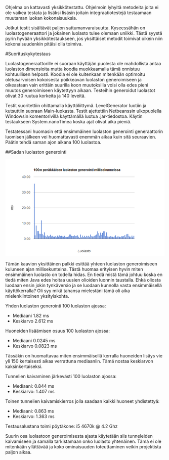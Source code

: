 Ohjelma on kattavasti yksikkötestattu. Ohjelmoin lyhyitä metodeita joita ei ole vaikea testata ja lisäksi lisäsin joitain integraatiotestejä testaamaan muutaman luokan kokonaisuuksia.

Jotkut testit sisältävät paljon sattumanvaraisuutta. Kyseessähän on luolastogeneraattori ja jokainen luolasto tulee olemaan uniikki. Tästä syystä pyrin hyvään yksikkötestaukseen, jos yksittäiset metodit toimivat oikein niin kokonaisuudenkin pitäisi olla toimiva.


#Suorituskykytestaus

Luolastogeneraattorille ei suoraan käyttäjän puolesta ole mahdollista antaa luolaston dimensioita mutta koodia muokkaamalla tämä onnistuu kohtuullisen helposti. Koodia ei ole kuitenkaan mitenkään optimoitu oletusarvoisen kokoisesta poikkeavan luolaston generoimiseen ja oikeastaan vain erittäin suurilla koon muutoksilla voisi olla edes pieni muutos generoimiseen käytettyyn aikaan. Testeihin generoidut luolastot olivat 30 ruutua korkeita ja 140 leveitä.

Testit suoritettiin ohittamalla käyttöliittymä. LevelGenerator luotiin ja kutsuttiin suoraan Main-luokasta. Testit ajettettiin Netbeanssin ulkopuolella Windowsin komentorivillä käyttämällä luotua .jar-tiedostoa. Käytin testaukseen System.nanoTimea koska ajat olivat aika pieniä. 

Testatessani huomasin että ensimmäinen luolaston generointi generaattorin luomisen jälkeen vei huomattavasti enemmän aikaa kuin sitä seuraavien. Päätin tehdä saman ajon aikana 100 luolastoa.


##Sadan luolaston generointi

![100 luolaston generoinnin kaavio](/docs/100generointia.png)

Tämän kaavion yksittäinen palkki esittää yhteen luolaston generoimiseen kuluneen ajan millisekunteina. Tästä huomaa erityisen hyvin miten ensimmäinen luolasto on todella hidas. En tiedä mistä tämä johtuu koska en tiedä miten Java edes hoitaa uusien olioiden luonnin taustalla. Ehkä oliosta luodaan ensin jokin tynkäversio ja se luodaan kunnolla vasta ensimmäisellä käyttökerralla? Oli syy mikä tahansa mielestäni tämä oli aika mielenkiintoinen yksityiskohta.


Yhden luolaston generointi 100 luolaston ajossa:

* Mediaani 1.82 ms
* Keskiarvo 2.612 ms


Huoneiden lisäämisen osuus 100 luolaston ajossa:

* Mediaani 0.0245 ms
* Keskiarvo 0.0823 ms

Tässäkin on huomattavaa miten ensimmäisellä kerralla huoneiden lisäys vie yli 150 kertaisesti aikaa verrattuna mediaaniin. Tämä nostaa keskiarvon kaksinkertaiseksi.


Tunnelien kaivaminen järkevästi 100 luolaston ajossa:

* Mediaani: 0.844 ms
* Keskiarvo: 1.407 ms


Toinen tunnelien kaivamiskierros jolla saadaan kaikki huoneet yhdistettyä:

* Mediaani: 0.863 ms
* Keskiarvo: 1.363 ms


Testausalustana toimi pöytäkone: i5 4670k @ 4.2 Ghz


Suurin osa luolastoon generoimisesta ajasta käytetään siis tunneleiden kaivamiseen ja samalla tarkistamaan onko luolasto yhtenäinen. Tämä ei ole mitenkään yllättävää ja koko ominaisuuden toteuttaminen veikin projektista paljon aikaa.


